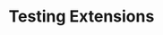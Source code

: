 ---
title: "Testing Extensions"
description: Learn how to write unit tests for code that extends WPGraphQL
path: tutorials/testing-extensions
---
